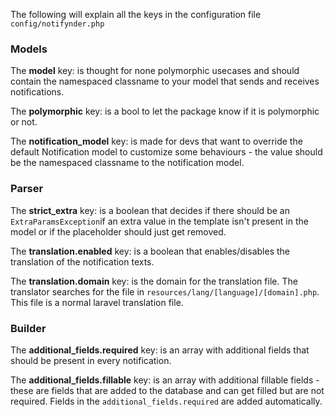 The following will explain all the keys in the configuration file `config/notifynder.php`

### Models

The **model** key: is thought for none polymorphic usecases and should contain the namespaced classname to your model that sends and receives notifications.

The **polymorphic** key: is a bool to let the package know if it is polymorphic or not.

The **notification_model** key: is made for devs that want to override the default Notification model to customize some behaviours - the value should be the namespaced classname to the notification model.
 
### Parser
 
The **strict_extra** key: is a boolean that decides if there should be an `ExtraParamsException`if an extra value in the template isn't present in the model or if the placeholder should just get removed.
  
The **translation.enabled** key: is a boolean that enables/disables the translation of the notification texts.

The **translation.domain** key: is the domain for the translation file. The translator searches for the file in `resources/lang/[language]/[domain].php`. This file is a normal laravel translation file.

### Builder

The **additional_fields.required** key: is an array with additional fields that should be present in every notification.

The **additional_fields.fillable** key: is an array with additional fillable fields - these are fields that are added to the database and can get filled but are not required. Fields in the `additional_fields.required` are added automatically.